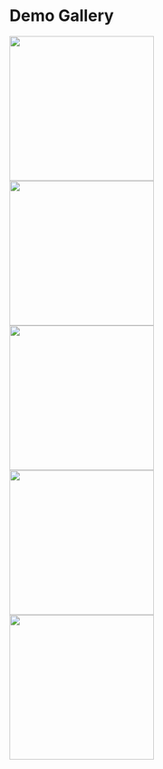 # Demo Gallery

<div>
  <img src="https://user-images.githubusercontent.com/74152011/166995155-78bf1d56-311e-4eca-ae73-c440a21bd87c.png" width=255>
  <img src="https://user-images.githubusercontent.com/74152011/166995174-a3f82975-e4d3-492c-a976-9370c0ad8027.png" width=255>
  <img src="https://user-images.githubusercontent.com/74152011/166995192-15e5b057-9ac7-4535-8522-1db2b0b5dd7b.png" width=255>
  <img src="https://user-images.githubusercontent.com/74152011/166995194-97573f66-52c6-4b04-96b8-8fbc43bb2d07.png" width=255>
  <img src="https://user-images.githubusercontent.com/74152011/166995199-cf024ad4-5b7b-4a6e-a938-d01c4d71d6e6.png" width=255>
</div>
